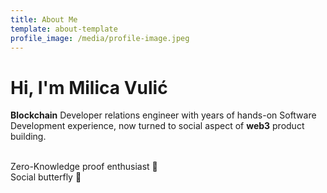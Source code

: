 ```yaml
---
title: About Me
template: about-template
profile_image: /media/profile-image.jpeg
---
```


# Hi, I'm Milica Vulić

<b>Blockchain</b> Developer relations engineer with years of hands-on Software Development experience,
now turned to social aspect of <b>web3</b> product building.

<br/>
Zero-Knowledge proof enthusiast 👀
<br/>
Social butterfly 🦋

